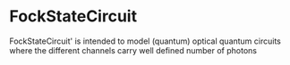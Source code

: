 # FockStateCircuit
FockStateCircuit' is intended to model (quantum) optical quantum circuits where the different channels carry well defined number of photons
